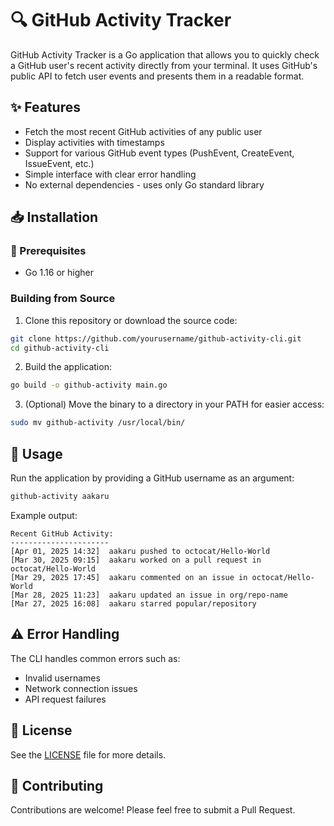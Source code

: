 # 🔍 GitHub Activity Tracker

GitHub Activity Tracker is a Go application that allows you to quickly check a GitHub user's recent activity directly from your terminal. It uses GitHub's public API to fetch user events and presents them in a readable format.

## ✨ Features

-  Fetch the most recent GitHub activities of any public user
-  Display activities with timestamps
-  Support for various GitHub event types (PushEvent, CreateEvent, IssueEvent, etc.)
-  Simple interface with clear error handling
-  No external dependencies - uses only Go standard library

## 📥 Installation

### 🔧 Prerequisites

-  Go 1.16 or higher

### Building from Source

1. Clone this repository or download the source code:
```bash
git clone https://github.com/yourusername/github-activity-cli.git
cd github-activity-cli
```

2. Build the application:
```bash
go build -o github-activity main.go
```

3. (Optional) Move the binary to a directory in your PATH for easier access:
```bash
sudo mv github-activity /usr/local/bin/
```

## 🚀 Usage

Run the application by providing a GitHub username as an argument:
```bash
github-activity aakaru
```

Example output:
```
Recent GitHub Activity:
----------------------
[Apr 01, 2025 14:32]  aakaru pushed to octocat/Hello-World
[Mar 30, 2025 09:15]  aakaru worked on a pull request in octocat/Hello-World
[Mar 29, 2025 17:45]  aakaru commented on an issue in octocat/Hello-World
[Mar 28, 2025 11:23]  aakaru updated an issue in org/repo-name
[Mar 27, 2025 16:08]  aakaru starred popular/repository
```

## ⚠️ Error Handling

The CLI handles common errors such as:
-  Invalid usernames
-  Network connection issues
-  API request failures

## 📜 License

See the [LICENSE](LICENSE) file for more details.

## 👥 Contributing

Contributions are welcome! Please feel free to submit a Pull Request.
